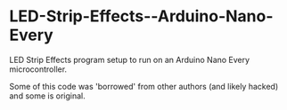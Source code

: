 # LED-Strip-Effects--Arduino-Nano-Every
LED Strip Effects program setup to run on an Arduino Nano Every microcontroller.

Some of this code was 'borrowed' from other authors (and likely hacked) and some is original.
